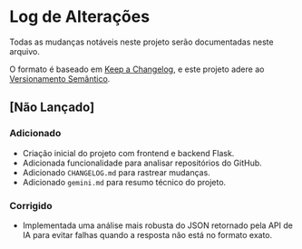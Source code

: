 # Log de Alterações

Todas as mudanças notáveis neste projeto serão documentadas neste arquivo.

O formato é baseado em [Keep a Changelog](https://keepachangelog.com/en/1.0.0/),
e este projeto adere ao [Versionamento Semântico](https://semver.org/spec/v2.0.0.html).

## [Não Lançado]

### Adicionado
- Criação inicial do projeto com frontend e backend Flask.
- Adicionada funcionalidade para analisar repositórios do GitHub.
- Adicionado `CHANGELOG.md` para rastrear mudanças.
- Adicionado `gemini.md` para resumo técnico do projeto.

### Corrigido
- Implementada uma análise mais robusta do JSON retornado pela API de IA para evitar falhas quando a resposta não está no formato exato.
